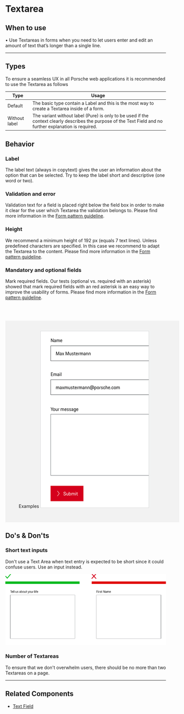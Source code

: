 # Textarea

## When to use

  • Use Textareas in forms when you need to let users enter and edit an amount of text that’s longer than a single line.

---

## Types

To ensure a seamless UX in all Porsche web applications it is recommended to use the Textarea as follows

| Type | Usage |
|----|----|
| Default | The basic type contain a Label and this is the most way to create a Textarea inside of a form. |
| Without label | The variant without label (Pure) is only to be used if the context clearly describes the purpose of the Text Field and no further explanation is required.    |


## Behavior

### Label
The label text (always in copytext) gives the user an information about the option that can be selected. Try to keep the label short and descriptive (one word or two).

### Validation and error
Validation text for a field is placed right below the field box in order to make it clear for the user which Textarea the validation belongs to.
Please find more information in the [Form pattern guideline](#/patterns/forms).

### Height
We recommend a minimum height of 192 px (equals 7 text lines). Unless predefined characters are specified. 
In this case we recommend to adapt the Textarea to the content. Please find more information in the [Form pattern guideline](#/patterns/forms).

### Mandatory and optional fields
Mark required fields. Our tests (optional vs. required with an asterisk) showed that mark required fields with an red asterisk is an easy way to improve the usability of forms. Please find more information in the [Form pattern guideline](#/patterns/forms).


 <div style="background:#F2F2F2; width:100%; margin-top: 64px; padding-top: 32px; padding-left: 42px; padding-bottom: 42px;">
    <p-headline variant="headline-3" tag="h3" style="margin-bottom: 24px;">Examples</p-headline>
    <img src="./assets/textarea-examples.png" alt="Examples for textarea usage" />
</div>

## Do's & Don'ts

### Short text inputs
Don't use a Text Area when text entry is expected to be short since it could confuse users. Use an input instead.

![Short Text in Text Field](./assets/textarea-dont-short-text-inputs.png)

### Number of Textareas
To ensure that we don't overwhelm users, there should be no more than two Textareas on a page.

---

## Related Components

* [Text Field](#/components/text-field)
